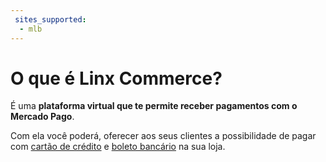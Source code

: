 ```yaml
---
 sites_supported:
  - mlb
---
```


# O que é Linx Commerce?

É uma **plataforma virtual que te permite receber pagamentos com o Mercado Pago**.

Com ela você poderá, oferecer aos seus clientes a possibilidade de pagar com [cartão de crédito](https://www.mercadopago[FAKER][URL][DOMAIN]/developers/pt/guides/linx/configure-payment-method#bookmark_configurando_os_dados_de_cartão_de_crédito) e [boleto bancário](https://www.mercadopago[FAKER][URL][DOMAIN]/developers/pt/guides/linx/configure-payment-method#bookmark_configurando_os_dados_de_boleto) na sua loja.
